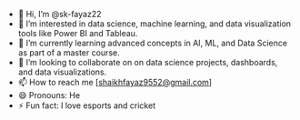 - 👋 Hi, I’m @sk-fayaz22
- 👀 I’m interested in data science, machine learning, and data visualization tools like Power BI and Tableau.
- 🌱 I’m currently learning advanced concepts in AI, ML, and Data Science as part of a master course.
- 💞️ I’m looking to collaborate on on data science projects, dashboards, and data visualizations.
- 📫 How to reach me [shaikhfayaz9552@gmail.com]
- 😄 Pronouns: He
- ⚡ Fun fact: I love esports and cricket

<!---
sk-fayaz22/sk-fayaz22 is a ✨ special ✨ repository because its `README.md` (this file) appears on your GitHub profile.
You can click the Preview link to take a look at your changes.
--->

